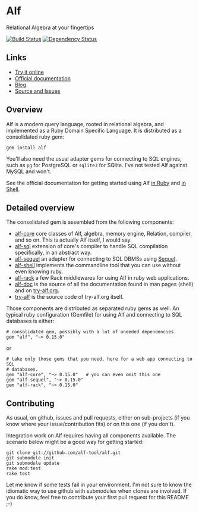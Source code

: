 # Alf

Relational Algebra at your fingertips

[![Build Status](https://secure.travis-ci.org/alf-tool/alf.png)](http://travis-ci.org/alf-tool/alf)
[![Dependency Status](https://gemnasium.com/alf-tool/alf.png)](https://gemnasium.com/alf-tool/alf)

## Links

* [Try it online](http://www.try-alf.org/)
* [Official documentation](http://www.try-alf.org/doc/)
* [Blog](http://www.try-alf.org/blog/)
* [Source and Issues](http://github.com/alf-tool/alf)

## Overview

Alf is a modern query language, rooted in relational algebra, and implemented
as a Ruby Domain Specific Language. It is distributed as a consolidated ruby
gem:

```
gem install alf
```

You'll also need the usual adapter gems for connecting to SQL engines, such as
`pg` for PostgreSQL or `sqlite3` for SQlite. I've not tested Alf against MySQL
and won't.

See the official documentation for getting started using Alf
[in Ruby](http://www.try-alf.org/doc/pages/alf-in-ruby) and
[in Shell](http://www.try-alf.org/doc/pages/alf-in-shell).

## Detailed overview

The consolidated gem is assembled from the following components:

* [alf-core](http://github.com/alf-tool/alf-core) core classes of Alf,
  algebra, memory engine, Relation, compiler, and so on. This is actually Alf
  itself, I would say.
* [alf-sql](http://github.com/alf-tool/alf-sql) extension of core's compiler
  to handle SQL compilation specifically, in an abstract way.
* [alf-sequel](http://github.com/alf-tool/alf-sequel) an adapter for
  connecting to SQL DBMSs using [Sequel](http://sequel.rubyforge.org/).
* [alf-shell](http://github.com/alf-tool/alf-shell) implements the commandline
  tool that you can use without even knowing ruby.
* [alf-rack](http://github.com/alf-tool/alf-rack) a few Rack middlewares for
  using Alf in ruby web applications.
* [alf-doc](http://github.com/alf-tool/alf-doc) is the source of all the
  documentation found in man pages (shell) and on [try-alf.org](http://www.try-alf.org/).
* [try-alf](http://github.com/alf-tool/try-alf) is the source code of try-alf.org
  itself.

Those components are distributed as separated ruby gems as well. An typical
ruby configuration (Gemfile) for using Alf and connecting to SQL databases is
either:

```
# consolidated gem, possibly with a lot of uneeded dependencies.
gem "alf", "~> 0.15.0"
```

or

```
# take only those gems that you need, here for a web app connecting to SQL
# databases.
gem "alf-core", "~> 0.15.0"   # you can even omit this one
gem "alf-sequel", "~> 0.15.0"
gem "alf-rack", "~> 0.15.0"
```

## Contributing

As usual, on github, issues and pull requests, either on sub-projects (if you
know where your issue/contribution fits) or on this one (if you don't).

Integration work on Alf requires having all components available. The scenario
below might be a good way for getting started:

```
git clone git://github.com/alf-tool/alf.git
git submodule init
git submodule update
rake mod:test
rake test
```

Let me know if some tests fail in your environment. I'm not sure to know the
idiomatic way to use github with submodules when clones are involved. If you
do know, feel free to contribute your first pull request for this README ;-)
